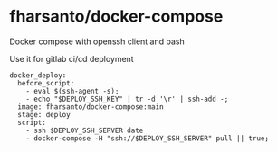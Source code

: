 # fharsanto/docker-compose
Docker compose with openssh client and bash

Use it for gitlab ci/cd deployment
```
docker_deploy:
  before_script:
    - eval $(ssh-agent -s);
    - echo "$DEPLOY_SSH_KEY" | tr -d '\r' | ssh-add -;
  image: fharsanto/docker-compose:main
  stage: deploy
  script:
    - ssh $DEPLOY_SSH_SERVER date
    - docker-compose -H "ssh://$DEPLOY_SSH_SERVER" pull || true;
```